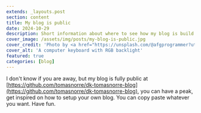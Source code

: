 ```yaml
---
extends: _layouts.post
section: content
title: My blog is public
date: 2024-10-29
description: Short information about where to see how my blog is build
cover_image: /assets/img/posts/my-blog-is-public.jpg
cover_credit: 'Photo by <a href="https://unsplash.com/@afgprogrammer?utm_content=creditCopyText&utm_medium=referral&utm_source=unsplash">Mohammad Rahmani</a> on <a href="https://unsplash.com/photos/a-close-up-of-a-keyboard-on-a-table-lPKIb8dJ8kw?utm_content=creditCopyText&utm_medium=referral&utm_source=unsplash">Unsplash</a>'
cover_alt: 'A computer keyboard with RGB backlight'
featured: true
categories: [blog]
---
```


I don't know if you are away, but my blog is fully public at [https://github.com/tomasnorre/dk-tomasnorre-blog](https://github.com/tomasnorre/dk-tomasnorre-blog), you can have a peak, get inspired on how to setup your own blog.
You can copy paste whatever you want. Have fun.

